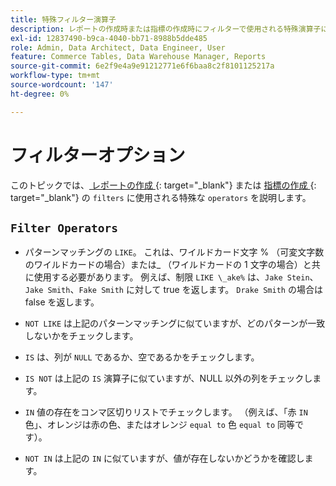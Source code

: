 ```yaml
---
title: 特殊フィルター演算子
description: レポートの作成時または指標の作成時にフィルターで使用される特殊演算子について説明します。
exl-id: 12837490-b9ca-4040-bb71-8988b5dde485
role: Admin, Data Architect, Data Engineer, User
feature: Commerce Tables, Data Warehouse Manager, Reports
source-git-commit: 6e2f9e4a9e91212771e6f6baa8c2f8101125217a
workflow-type: tm+mt
source-wordcount: '147'
ht-degree: 0%

---
```


# フィルターオプション

このトピックでは、[ レポートの作成 ](../../tutorials/using-visual-report-builder.md){: target=&quot;_blank&quot;} または [ 指標の作成 ](../../data-user/reports/ess-manage-data-metrics.md){: target=&quot;_blank&quot;} の `filters` に使用される特殊な `operators` を説明します。

## `Filter Operators`

* パターンマッチングの `LIKE`。 これは、ワイルドカード文字 % （可変文字数のワイルドカードの場合）または_ （ワイルドカードの 1 文字の場合）と共に使用する必要があります。  例えば、制限 `LIKE \_ake%` は、`Jake Stein`、`Jake Smith`、`Fake Smith` に対して true を返します。  `Drake Smith` の場合は false を返します。

* `NOT LIKE` は上記のパターンマッチングに似ていますが、どのパターンが一致しないかをチェックします。

* `IS` は、列が `NULL` であるか、空であるかをチェックします。

* `IS NOT` は上記の `IS` 演算子に似ていますが、NULL 以外の列をチェックします。

* `IN` 値の存在をコンマ区切りリストでチェックします。 （例えば、「赤 `IN` 色」、オレンジは赤の色、またはオレンジ `equal to` 色 `equal to` 同等です）。

* `NOT IN` は上記の `IN` に似ていますが、値が存在しないかどうかを確認します。
